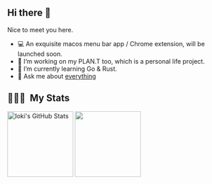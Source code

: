 ## Hi there 👋

Nice to meet you here.

- 💻 An exquisite macos menu bar app / Chrome extension, will be launched soon.
- 🚀 I‘m working on my PLAN.T too, which is a personal life project.
- 🌱 I’m currently learning Go & Rust.
- 💬 Ask me about [everything](https://github.com/WongLoki/Loki/issues)


## 👨🏻‍💻 &nbsp;My Stats

<div>
  <img height="150em" src="https://lokigit.vercel.app/api?username=WongLoki&show_icons=true&layout=compact&hide=stars&count_private=true" alt="loki's GitHub Stats"/>
  <img height="150em" src="https://lokigit.vercel.app/api/top-langs/?username=WongLoki&layout=compact&count_private=true&hide=html" />
</div>
